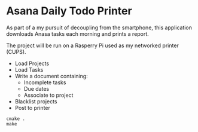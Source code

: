 # Asana Daily Todo Printer

As part of a my pursuit of decoupling from the smartphone, this application downloads Anasa tasks each morning and prints a report.

The project will be run on a Rasperry Pi used as my networked printer (CUPS).

- Load Projects
- Load Tasks
- Write a document containing:
  - Incomplete tasks
  - Due dates
  - Associate to project
- Blacklist projects
- Post to printer


```
cmake .
make
```